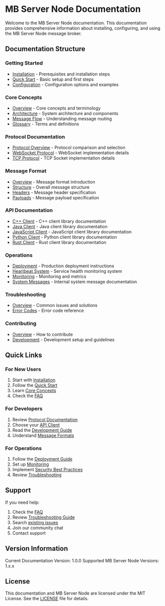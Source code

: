 # MB Server Node Documentation

Welcome to the MB Server Node documentation. This documentation provides comprehensive information about installing, configuring, and using the MB Server Node message broker.

## Documentation Structure

### Getting Started
- [Installation](getting-started/installation.md) - Prerequisites and installation steps
- [Quick Start](getting-started/quickstart.md) - Basic setup and first steps
- [Configuration](getting-started/configuration.md) - Configuration options and examples

### Core Concepts
- [Overview](concepts/README.md) - Core concepts and terminology
- [Architecture](concepts/architecture.md) - System architecture and components
- [Message Flow](concepts/message-flow.md) - Understanding message routing
- [Glossary](concepts/glossary.md) - Terms and definitions

### Protocol Documentation
- [Protocol Overview](protocols/README.md) - Protocol comparison and selection
- [WebSocket Protocol](protocols/websocket.md) - WebSocket implementation details
- [TCP Protocol](protocols/tcp.md) - TCP Socket implementation details

### Message Format
- [Overview](message-format/README.md) - Message format introduction
- [Structure](message-format/structure.md) - Overall message structure
- [Headers](message-format/headers.md) - Message header specification
- [Payloads](message-format/payloads.md) - Message payload specification

### API Documentation
- [C++ Client](api/cpp.md) - C++ client library documentation
- [Java Client](api/java.md) - Java client library documentation
- [JavaScript Client](api/javascript.md) - JavaScript client library documentation
- [Python Client](api/python.md) - Python client library documentation
- [Rust Client](api/rust.md) - Rust client library documentation

### Operations
- [Deployment](operations/deployment.md) - Production deployment instructions
- [Heartbeat System](operations/heartbeat.md) - Service health monitoring system
- [Monitoring](operations/monitoring.md) - Monitoring and metrics
- [System Messages](operations/system-messages.md) - Internal system message documentation

### Troubleshooting
- [Overview](troubleshooting/README.md) - Common issues and solutions
- [Error Codes](troubleshooting/error-codes.md) - Error code reference

### Contributing
- [Overview](contributing/README.md) - How to contribute
- [Development](contributing/development.md) - Development setup and guidelines

## Quick Links

### For New Users
1. Start with [Installation](getting-started/installation.md)
2. Follow the [Quick Start](getting-started/quickstart.md)
3. Learn [Core Concepts](concepts/README.md)
4. Check the [FAQ](faq.md)

### For Developers
1. Review [Protocol Documentation](protocols/README.md)
2. Choose your [API Client](api/)
3. Read the [Development Guide](contributing/development.md)
4. Understand [Message Formats](message-format/README.md)

### For Operations
1. Follow the [Deployment Guide](operations/deployment.md)
2. Set up [Monitoring](operations/monitoring.md)
3. Implement [Security Best Practices](operations/security.md)
4. Review [Troubleshooting](troubleshooting/README.md)

## Support

If you need help:
1. Check the [FAQ](faq.md)
2. Review [Troubleshooting Guide](troubleshooting/README.md)
3. Search [existing issues](https://github.com/your-org/mb-server-node/issues)
4. Join our community chat
5. Contact support

## Version Information

Current Documentation Version: 1.0.0
Supported MB Server Node Versions: 1.x.x

## License

This documentation and MB Server Node are licensed under the MIT License. See the [LICENSE](../LICENSE) file for details.